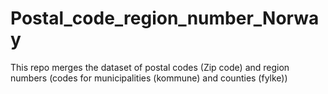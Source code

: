 # Postal_code_region_number_Norway
This repo merges the dataset of postal codes (Zip code) and region numbers (codes for municipalities (kommune) and counties (fylke))
